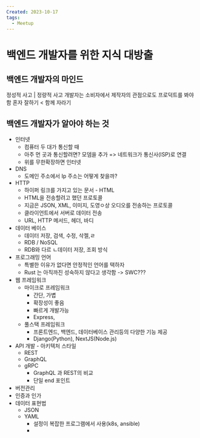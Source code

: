 ```yaml
---
Created: 2023-10-17
tags:
  - Meetup
---
```

# 백엔드 개발자를 위한 지식 대방출
## 백엔드 개발자의 마인드

정성적 사고 | 정량적 사고
개발자는 소비자에서 제작자의 관점으로도 프로덕트를 봐야 함
혼자 잘하기 < 함께 자라기

## 백엔드 개발자가 알아야 하는 것
- 인터넷
	- 컴퓨터 두 대가 통신할 때
	- 아주 먼 곳과 통신할려면? 모뎀을 추가 => 네트워크가 통신사(ISP)로 연결
	- 위를 무한확장하면 인터넷
- DNS
	- 도메인 주소에서 Ip 주소는 어떻게 찾을까?
- HTTP
	- 하이퍼 링크를 가지고 있는 문서 - HTML
	- HTML을 전송할려고 했던 프로토콜
	- 지금은 JSON, XML, 이미지, 도영ㅇ상 오디오를 전송하는 프로토콜
	- 클라이언트에서 서버로 데이터 전송
	- URL, HTTP 메서드, 헤더, 바디 
- 데이터 베이스
	- 데이터 저장, 검색, 수정, 삭젤,ㄹ 
	- RDB / NoSQL
	- RDB와 다르 ㄴ데이터 저장, 조회 방식
- 프로그래밍 언어
	- 특별한 이유가 없다면 안정적인 언어를 택하자
	- Rust 는 아직까진 성숙하지 않다고 생각함 -> SWC???
- 웹 프레임워크
	- 마이크로 프레임워크
		- 간단, 가볍
		- 확장성이 좋음
		- 빠르게 개발가능
		- Express, 
	- 풀스택 프레임워크
		- 프론트엔드, 백엔드, 데이터베이스 관리등의 다양한 기능 제공
		- Django(Python), NextJS(Node.js)
- API 개발 - 아키텍처 스타일
	- REST
	- GraphQL
	- gRPC
		- GraphQL 과 REST의 비교
		- 단일 end 포인트
- 버전관리
- 인증과 인가
- 데이터 표현법
	- JSON
	- YAML
		- 설정이 복잡한 프로그램에서 사용(k8s, ansible) 
		- 